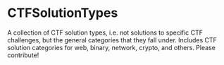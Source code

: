 CTFSolutionTypes
================

A collection of CTF solution types, i.e. not solutions to specific CTF challenges, but the general categories that they fall under. Includes CTF solution categories for web, binary, network, crypto, and others. Please contribute!
